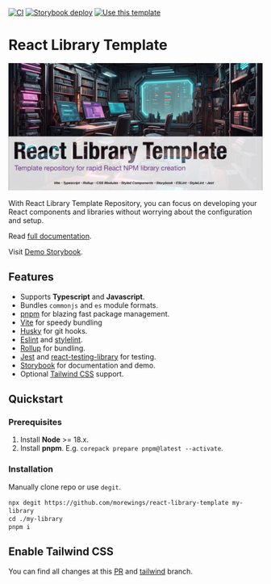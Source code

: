 [![CI](https://github.com/morewings/react-library-template/actions/workflows/merge-jobs.yml/badge.svg)](https://github.com/morewings/react-library-template/actions/workflows/merge-jobs.yml)
[![Storybook deploy](https://github.com/morewings/react-library-template/actions/workflows/pages.yml/badge.svg)](https://github.com/morewings/react-library-template/actions/workflows/pages.yml)
[![Use this template](https://img.shields.io/badge/use%20this-template-blue?logo=githu)](https://github.com/morewings/react-library-template/generate)

# React Library Template


[![NPM library Create React App template logo](./design/logo.jpg)](#)

With React Library Template Repository, you can focus on developing your React components and libraries without worrying about the configuration and setup.

Read [full documentation](https://dev.to/morewings/fastest-way-to-create-a-react-library-3mi7).

Visit [Demo Storybook](https://morewings.github.io/react-library-template/).

## Features

- Supports **Typescript** and **Javascript**.
- Bundles `commonjs` and `es` module formats.
- [pnpm](https://pnpm.io/) for blazing fast package management.
- [Vite](https://vitejs.dev/) for speedy bundling
- [Husky](https://github.com/typicode/husky) for git hooks.
- [Eslint](https://eslint.org/) and [stylelint](https://stylelint.io/).
- [Rollup](https://rollupjs.org/guide/en/) for bundling.
- [Jest](https://jestjs.io/) and [react-testing-library](https://testing-library.com/docs/react-testing-library/intro) for testing.
- [Storybook](https://storybook.js.org/) for documentation and demo.
- Optional [Tailwind CSS](https://tailwindcss.com/) support.

## Quickstart

### Prerequisites

1. Install **Node** >= 18.x.
2. Install **pnpm**. E.g. `corepack prepare pnpm@latest --activate`.


### Installation

Manually clone repo or use `degit`.

```shell script
npx degit https://github.com/morewings/react-library-template my-library
cd ./my-library
pnpm i
```


## Enable Tailwind CSS

You can find all changes at this [PR](https://github.com/morewings/react-library-template/pull/161) and [tailwind](https://github.com/morewings/react-library-template/tree/tailwind) branch.
